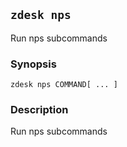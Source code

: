 ## `zdesk nps`

Run nps subcommands

### Synopsis

    zdesk nps COMMAND[ ... ]

### Description

Run nps subcommands

